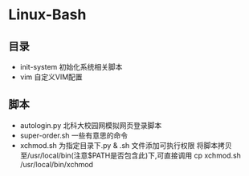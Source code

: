 # Linux-Bash

## 目录
* init-system     初始化系统相关脚本
* vim             自定义VIM配置

## 脚本
* autologin.py    北科大校园网模拟网页登录脚本
* super-order.sh  一些有意思的命令
* xchmod.sh 为指定目录下.py & .sh 文件添加可执行权限 
    将脚本拷贝至/usr/local/bin(注意$PATH是否包含此)下,可直接调用
    cp xchmod.sh /usr/local/bin/xchmod
